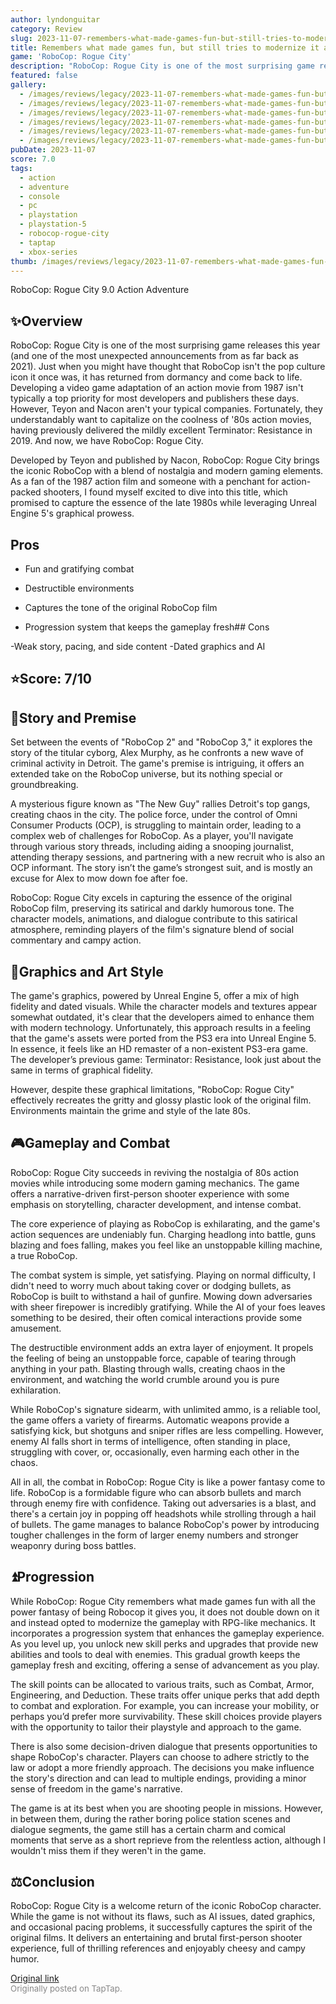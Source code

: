 ```yaml
---
author: lyndonguitar
category: Review
slug: 2023-11-07-remembers-what-made-games-fun-but-still-tries-to-modernize-it-anyway-review-robocop-ro
title: Remembers what made games fun, but still tries to modernize it anyway | Review - Robocop Rogue City
game: 'RoboCop: Rogue City'
description: "RoboCop: Rogue City is one of the most surprising game releases this year (and one of the most unexpected announcements from as far back as 2021). Just when you might have thought that RoboCop isn't the pop culture icon it once was, it has returned from dormancy and come back to life. Developing a video game adaptation of an action movie from 1987 isn't typically a top priority for most developers and publishers these days. However, Teyon and Nacon aren't your typical companies. Fortunately, they understandably want to capitalize on the coolness of '80s action movies, having previously delivered the mildly excellent Terminator: Resistance in 2019. And now, we have RoboCop: Rogue City."
featured: false
gallery:
  - /images/reviews/legacy/2023-11-07-remembers-what-made-games-fun-but-still-tries-to-modernize-it-anyway--review---robocop-ro-0.avif
  - /images/reviews/legacy/2023-11-07-remembers-what-made-games-fun-but-still-tries-to-modernize-it-anyway--review---robocop-ro-1.avif
  - /images/reviews/legacy/2023-11-07-remembers-what-made-games-fun-but-still-tries-to-modernize-it-anyway--review---robocop-ro-2.avif
  - /images/reviews/legacy/2023-11-07-remembers-what-made-games-fun-but-still-tries-to-modernize-it-anyway--review---robocop-ro-3.avif
  - /images/reviews/legacy/2023-11-07-remembers-what-made-games-fun-but-still-tries-to-modernize-it-anyway--review---robocop-ro-4.avif
  - /images/reviews/legacy/2023-11-07-remembers-what-made-games-fun-but-still-tries-to-modernize-it-anyway--review---robocop-ro-5.avif
pubDate: 2023-11-07
score: 7.0
tags:
  - action
  - adventure
  - console
  - pc
  - playstation
  - playstation-5
  - robocop-rogue-city
  - taptap
  - xbox-series
thumb: /images/reviews/legacy/2023-11-07-remembers-what-made-games-fun-but-still-tries-to-modernize-it-anyway--review---robocop-ro-0.avif
---
```


RoboCop: Rogue City
9.0
Action
Adventure


## ✨Overview

RoboCop: Rogue City is one of the most surprising game releases this year (and one of the most unexpected announcements from as far back as 2021). Just when you might have thought that RoboCop isn't the pop culture icon it once was, it has returned from dormancy and come back to life. Developing a video game adaptation of an action movie from 1987 isn't typically a top priority for most developers and publishers these days. However, Teyon and Nacon aren't your typical companies. Fortunately, they understandably want to capitalize on the coolness of '80s action movies, having previously delivered the mildly excellent Terminator: Resistance in 2019. And now, we have RoboCop: Rogue City.

Developed by Teyon and published by Nacon, RoboCop: Rogue City brings the iconic RoboCop with a blend of nostalgia and modern gaming elements. As a fan of the 1987 action film and someone with a penchant for action-packed shooters, I found myself excited to dive into this title, which promised to capture the essence of the late 1980s while leveraging Unreal Engine 5's graphical prowess.




## Pros



- Fun and gratifying combat

- Destructible environments

- Captures the tone of the original RoboCop film

- Progression system that keeps the gameplay fresh## Cons


-Weak story, pacing, and side content
-Dated graphics and AI


## ⭐️Score: 7/10


## 📖Story and Premise

Set between the events of "RoboCop 2" and "RoboCop 3," it explores the story of the titular cyborg, Alex Murphy, as he confronts a new wave of criminal activity in Detroit. The game's premise is intriguing, it offers an extended take on the RoboCop universe, but its nothing special or groundbreaking.

A mysterious figure known as "The New Guy" rallies Detroit's top gangs, creating chaos in the city. The police force, under the control of Omni Consumer Products (OCP), is struggling to maintain order, leading to a complex web of challenges for RoboCop. As a player, you'll navigate through various story threads, including aiding a snooping journalist, attending therapy sessions, and partnering with a new recruit who is also an OCP informant. The story isn’t the game’s strongest suit, and is mostly an excuse for Alex to mow down foe after foe.

RoboCop: Rogue City excels in capturing the essence of the original RoboCop film, preserving its satirical and darkly humorous tone. The character models, animations, and dialogue contribute to this satirical atmosphere, reminding players of the film's signature blend of social commentary and campy action.


## 🎨Graphics and Art Style

The game's graphics, powered by Unreal Engine 5, offer a mix of high fidelity and dated visuals. While the character models and textures appear somewhat outdated, it's clear that the developers aimed to enhance them with modern technology. Unfortunately, this approach results in a feeling that the game's assets were ported from the PS3 era into Unreal Engine 5. In essence, it feels like an HD remaster of a non-existent PS3-era game. The developer’s previous game: Terminator: Resistance, look just about the same in terms of graphical fidelity.

However, despite these graphical limitations, "RoboCop: Rogue City" effectively recreates the gritty and glossy plastic look of the original film. Environments maintain the grime and style of the late 80s.


## 🎮Gameplay and Combat

RoboCop: Rogue City succeeds in reviving the nostalgia of 80s action movies while introducing some modern gaming mechanics. The game offers a narrative-driven first-person shooter experience with some emphasis on storytelling, character development, and intense combat.

The core experience of playing as RoboCop is exhilarating, and the game's action sequences are undeniably fun. Charging headlong into battle, guns blazing and foes falling, makes you feel like an unstoppable killing machine, a true RoboCop.

The combat system is simple, yet satisfying. Playing on normal difficulty, I didn't need to worry much about taking cover or dodging bullets, as RoboCop is built to withstand a hail of gunfire. Mowing down adversaries with sheer firepower is incredibly gratifying. While the AI of your foes leaves something to be desired, their often comical interactions provide some amusement.

The destructible environment adds an extra layer of enjoyment. It propels the feeling of being an unstoppable force, capable of tearing through anything in your path. Blasting through walls, creating chaos in the environment, and watching the world crumble around you is pure exhilaration.

While RoboCop's signature sidearm, with unlimited ammo, is a reliable tool, the game offers a variety of firearms. Automatic weapons provide a satisfying kick, but shotguns and sniper rifles are less compelling. However, enemy AI falls short in terms of intelligence, often standing in place, struggling with cover, or, occasionally, even harming each other in the chaos.

All in all, the combat in RoboCop: Rogue City is like a power fantasy come to life. RoboCop is a formidable figure who can absorb bullets and march through enemy fire with confidence. Taking out adversaries is a blast, and there's a certain joy in popping off headshots while strolling through a hail of bullets. The game manages to balance RoboCop's power by introducing tougher challenges in the form of larger enemy numbers and stronger weaponry during boss battles.


## ⏫Progression

While RoboCop: Rogue City remembers what made games fun with all the power fantasy of being Robocop it gives you, it does not double down on it and instead opted to modernize the gameplay with RPG-like mechanics. It incorporates a progression system that enhances the gameplay experience. As you level up, you unlock new skill perks and upgrades that provide new abilities and tools to deal with enemies. This gradual growth keeps the gameplay fresh and exciting, offering a sense of advancement as you play.

The skill points can be allocated to various traits, such as Combat, Armor, Engineering, and Deduction. These traits offer unique perks that add depth to combat and exploration. For example, you can increase your mobility, or perhaps you’d prefer more survivability. These skill choices provide players with the opportunity to tailor their playstyle and approach to the game.

There is also some decision-driven dialogue that presents opportunities to shape RoboCop's character. Players can choose to adhere strictly to the law or adopt a more friendly approach. The decisions you make influence the story's direction and can lead to multiple endings, providing a minor sense of freedom in the game's narrative.

The game is at its best when you are shooting people in missions. However, in between them, during the rather boring police station scenes and dialogue segments, the game still has a certain charm and comical moments that serve as a short reprieve from the relentless action, although I wouldn't miss them if they weren't in the game.


## ⚖️Conclusion

RoboCop: Rogue City is a welcome return of the iconic RoboCop character. While the game is not without its flaws, such as AI issues, dated graphics, and occasional pacing problems, it successfully captures the spirit of the original films. It delivers an entertaining and brutal first-person shooter experience, full of thrilling references and enjoyably cheesy and campy humor.

[Original link](https://www.taptap.io/post/6518907)<br><span style="font-size: 0.95em; color: #888;">Originally posted on TapTap.</span>